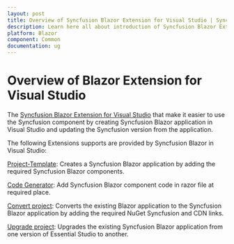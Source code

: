 ```yaml
---
layout: post
title: Overview of Syncfusion Blazor Extension for Visual Studio | Syncfusion
description: Learn here all about introduction of Syncfusion Blazor Extension for Visual Studio.
platform: Blazor
component: Common
documentation: ug
---
```


# Overview of Blazor Extension for Visual Studio

The [Syncfusion Blazor Extension for Visual Studio](https://marketplace.visualstudio.com/items?itemName=SyncfusionInc.Blazor-Extension) that make it easier to use the Syncfusion component by creating Syncfusion Blazor application in Visual Studio and updating the Syncfusion version from the application.

The following Extensions supports are provided by Syncfusion Blazor in Visual Studio:

[Project-Template](./visual-studio-extensions/template-studio):  Creates a Syncfusion Blazor application by adding the required Syncfusion Blazor components.

[Code Generator](./visual-studio-extensions/code-generator):  Add Syncfusion Blazor component code in razor file at required place.

[Convert project](./visual-studio-extensions/convert-project):  Converts the existing Blazor application to the Syncfusion Blazor application by adding the required NuGet Syncfusion and CDN links.

[Upgrade project](./visual-studio-extensions/upgrade-project):  Upgrades the existing Syncfusion Blazor application from one version of Essential Studio to another.